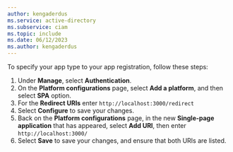 ```yaml
---
author: kengaderdus
ms.service: active-directory
ms.subservice: ciam
ms.topic: include
ms.date: 06/12/2023
ms.author: kengaderdus
---
```

To specify your app type to your app registration, follow these steps: 

1. Under **Manage**, select **Authentication**.
1. On the **Platform configurations** page, select **Add a platform**, and then select **SPA** option.
1. For the **Redirect URIs** enter `http://localhost:3000/redirect`
1. Select **Configure** to save your changes.
1. Back on the **Platform configurations** page, in the new **Single-page application** that has appeared, select **Add URI**, then enter `http://localhost:3000/`
1. Select **Save** to save your changes, and ensure that both URIs are listed.